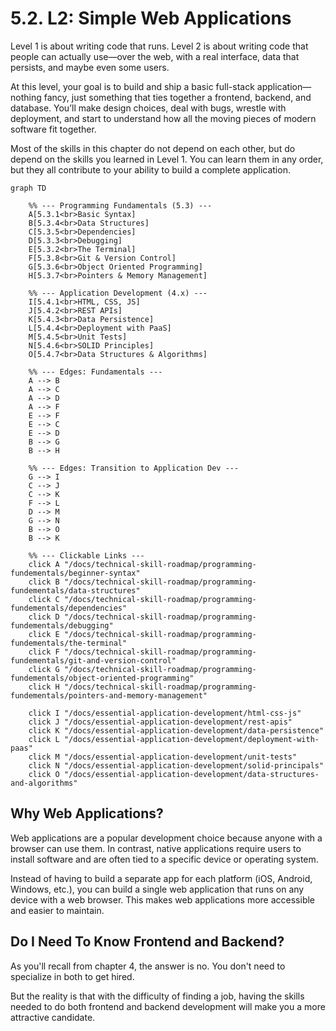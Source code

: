 # 5.2. L2: Simple Web Applications

Level 1 is about writing code that runs. Level 2 is about writing code that people can actually use—over the web, with a real interface, data that persists, and maybe even some users.

At this level, your goal is to build and ship a basic full-stack application—nothing fancy, just something that ties together a frontend, backend, and database. You’ll make design choices, deal with bugs, wrestle with deployment, and start to understand how all the moving pieces of modern software fit together.

Most of the skills in this chapter do not depend on each other, but do depend on the skills you learned in Level 1. You can learn them in any order, but they all contribute to your ability to build a complete application.

```mermaid
graph TD

    %% --- Programming Fundamentals (5.3) ---
    A[5.3.1<br>Basic Syntax]
    B[5.3.4<br>Data Structures]
    C[5.3.5<br>Dependencies]
    D[5.3.3<br>Debugging]
    E[5.3.2<br>The Terminal]
    F[5.3.8<br>Git & Version Control]
    G[5.3.6<br>Object Oriented Programming]
    H[5.3.7<br>Pointers & Memory Management]

    %% --- Application Development (4.x) ---
    I[5.4.1<br>HTML, CSS, JS]
    J[5.4.2<br>REST APIs]
    K[5.4.3<br>Data Persistence]
    L[5.4.4<br>Deployment with PaaS]
    M[5.4.5<br>Unit Tests]
    N[5.4.6<br>SOLID Principles]
    O[5.4.7<br>Data Structures & Algorithms]

    %% --- Edges: Fundamentals ---
    A --> B
    A --> C
    A --> D
    A --> F
    E --> F
    E --> C
    E --> D
    B --> G
    B --> H

    %% --- Edges: Transition to Application Dev ---
    G --> I
    C --> J
    C --> K
    F --> L
    D --> M
    G --> N
    B --> O
    B --> K

    %% --- Clickable Links ---
    click A "/docs/technical-skill-roadmap/programming-fundementals/beginner-syntax"
    click B "/docs/technical-skill-roadmap/programming-fundementals/data-structures"
    click C "/docs/technical-skill-roadmap/programming-fundementals/dependencies"
    click D "/docs/technical-skill-roadmap/programming-fundementals/debugging"
    click E "/docs/technical-skill-roadmap/programming-fundementals/the-terminal"
    click F "/docs/technical-skill-roadmap/programming-fundementals/git-and-version-control"
    click G "/docs/technical-skill-roadmap/programming-fundementals/object-oriented-programming"
    click H "/docs/technical-skill-roadmap/programming-fundementals/pointers-and-memory-management"

    click I "/docs/essential-application-development/html-css-js"
    click J "/docs/essential-application-development/rest-apis"
    click K "/docs/essential-application-development/data-persistence"
    click L "/docs/essential-application-development/deployment-with-paas"
    click M "/docs/essential-application-development/unit-tests"
    click N "/docs/essential-application-development/solid-principals"
    click O "/docs/essential-application-development/data-structures-and-algorithms"
```

## Why Web Applications?

Web applications are a popular development choice because anyone with a browser can use them. In contrast, native applications require users to install software and are often tied to a specific device or operating system.

Instead of having to build a separate app for each platform (iOS, Android, Windows, etc.), you can build a single web application that runs on any device with a web browser. This makes web applications more accessible and easier to maintain.

## Do I Need To Know Frontend and Backend?

As you'll recall from chapter 4, the answer is no. You don't need to specialize in both to get hired.

But the reality is that with the difficulty of finding a job, having the skills needed to do both frontend and backend development will make you a more attractive candidate.
